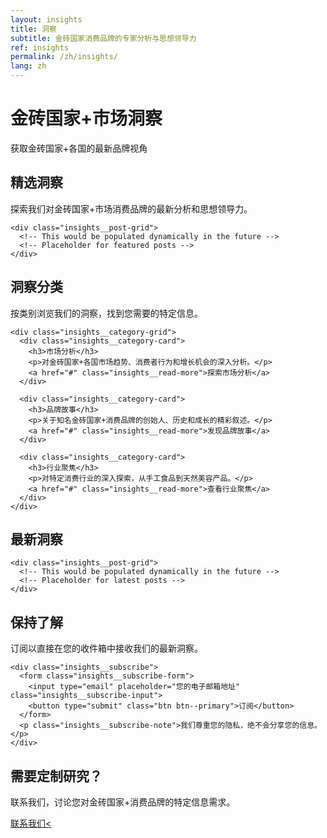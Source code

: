 ```yaml
---
layout: insights
title: 洞察
subtitle: 金砖国家消费品牌的专家分析与思想领导力
ref: insights
permalink: /zh/insights/
lang: zh
---
```


<!-- Hero Panel -->
<div class="panel panel--hero">
  <div class="panel__content">
    <h1 class="panel__heading-primary insights__title">金砖国家+市场洞察</h1>
    <p class="panel__subtitle">获取金砖国家+各国的最新品牌视角</p>
  </div>
</div>

<!-- Featured Insights - To be added in future updates -->
<div class="panel panel--light">
  <div class="panel__content">
    <h2 class="panel__heading-secondary">精选洞察</h2>
    <p class="panel__lead-text">探索我们对金砖国家+市场消费品牌的最新分析和思想领导力。</p>
    
    <div class="insights__post-grid">
      <!-- This would be populated dynamically in the future -->
      <!-- Placeholder for featured posts -->
    </div>
  </div>
</div>

<!-- Categories Panel -->
<div class="panel panel--primary-soft">
  <div class="panel__content">
    <h2 class="panel__heading-secondary">洞察分类</h2>
    <p class="panel__lead-text">按类别浏览我们的洞察，找到您需要的特定信息。</p>
    
    <div class="insights__category-grid">
      <div class="insights__category-card">
        <h3>市场分析</h3>
        <p>对金砖国家+各国市场趋势、消费者行为和增长机会的深入分析。</p>
        <a href="#" class="insights__read-more">探索市场分析</a>
      </div>
      
      <div class="insights__category-card">
        <h3>品牌故事</h3>
        <p>关于知名金砖国家+消费品牌的创始人、历史和成长的精彩叙述。</p>
        <a href="#" class="insights__read-more">发现品牌故事</a>
      </div>
      
      <div class="insights__category-card">
        <h3>行业聚焦</h3>
        <p>对特定消费行业的深入探索，从手工食品到天然美容产品。</p>
        <a href="#" class="insights__read-more">查看行业聚焦</a>
      </div>
    </div>
  </div>
</div>

<!-- Latest Insights Panel -->
<div class="panel panel--light">
  <div class="panel__content">
    <h2 class="panel__heading-secondary">最新洞察</h2>
    
    <div class="insights__post-grid">
      <!-- This would be populated dynamically in the future -->
      <!-- Placeholder for latest posts -->
    </div>
  </div>
</div>

<!-- Subscribe Panel -->
<div class="panel panel--accent-soft">
  <div class="panel__content panel--centered">
    <h2 class="panel__heading-secondary">保持了解</h2>
    <p class="panel__lead-text">订阅以直接在您的收件箱中接收我们的最新洞察。</p>
    
    <div class="insights__subscribe">
      <form class="insights__subscribe-form">
        <input type="email" placeholder="您的电子邮箱地址" class="insights__subscribe-input">
        <button type="submit" class="btn btn--primary">订阅</button>
      </form>
      <p class="insights__subscribe-note">我们尊重您的隐私，绝不会分享您的信息。</p>
    </div>
  </div>
</div>

<!-- Contact CTA Panel -->
<div class="panel panel--cta">
  <div class="panel__content panel--centered">
    <h2 class="panel__heading-secondary">需要定制研究？</h2>
    <p class="panel__lead-text">联系我们，讨论您对金砖国家+消费品牌的特定信息需求。</p>
    <div class="cta-buttons">
      <a href="{{ site.baseurl }}/{{ page.lang }}/about/#contact" class="btn btn--secondary-cta">联系我们<</a>
    </div>
  </div>
</div>